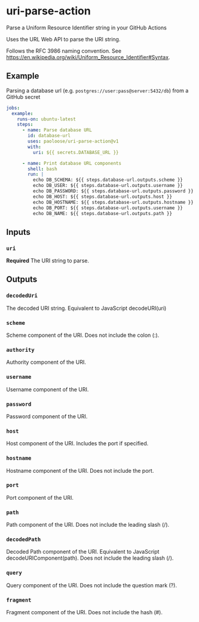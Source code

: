 # uri-parse-action

Parse a Uniform Resource Identifier string in your GitHub Actions

Uses the URL Web API to parse the URI string.

Follows the RFC 3986 naming convention. See <https://en.wikipedia.org/wiki/Uniform_Resource_Identifier#Syntax>.

## Example

Parsing a database url (e.g. `postgres://user:pass@server:5432/db`) from a GitHub secret

```yaml
jobs:
  example:
    runs-on: ubuntu-latest
    steps:
      - name: Parse database URL
        id: database-url
        uses: paoloose/uri-parse-action@v1
        with:
          uri: ${{ secrets.DATABASE_URL }}

      - name: Print database URL components
        shell: bash
        run: |
          echo DB_SCHEMA: ${{ steps.database-url.outputs.scheme }}
          echo DB_USER: ${{ steps.database-url.outputs.username }}
          echo DB_PASSWORD: ${{ steps.database-url.outputs.password }}
          echo DB_HOST: ${{ steps.database-url.outputs.host }}
          echo DB_HOSTNAME: ${{ steps.database-url.outputs.hostname }}
          echo DB_PORT: ${{ steps.database-url.outputs.username }}
          echo DB_NAME: ${{ steps.database-url.outputs.path }}
```

## Inputs

### `uri`

**Required** The URI string to parse.

## Outputs

### `decodedUri`

The decoded URI string. Equivalent to JavaScript decodeURI(uri)

### `scheme`

Scheme component of the URI. Does not include the colon (:).

### `authority`

Authority component of the URI.

### `username`

Username component of the URI.

### `password`

Password component of the URI.

### `host`

Host component of the URI. Includes the port if specified.

### `hostname`

Hostname component of the URI. Does not include the port.

### `port`

Port component of the URI.

### `path`

Path component of the URI. Does not include the leading slash (/).

### `decodedPath`

Decoded Path component of the URI. Equivalent to JavaScript decodeURIComponent(path).
Does not include the leading slash (/).

### `query`

Query component of the URI. Does not include the question mark (?).

### `fragment`

Fragment component of the URI. Does not include the hash (#).
